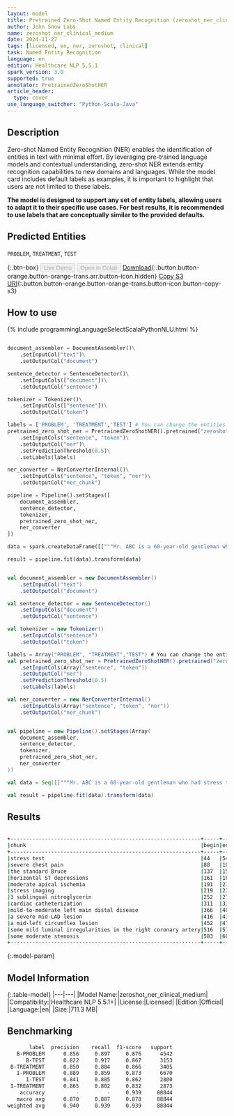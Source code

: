 ```yaml
---
layout: model
title: Pretrained Zero-Shot Named Entity Recognition (zeroshot_ner_clinical_medium)
author: John Snow Labs
name: zeroshot_ner_clinical_medium
date: 2024-11-27
tags: [licensed, en, ner, zeroshot, clinical]
task: Named Entity Recognition
language: en
edition: Healthcare NLP 5.5.1
spark_version: 3.0
supported: true
annotator: PretrainedZeroShotNER
article_header:
  type: cover
use_language_switcher: "Python-Scala-Java"
---
```


## Description

Zero-shot Named Entity Recognition (NER) enables the identification of entities in text with minimal effort. By leveraging pre-trained language models and contextual understanding, zero-shot NER extends entity recognition capabilities to new domains and languages. While the model card includes default labels as examples, it is important to highlight that users are not limited to these labels. 

**The model is designed to support any set of entity labels, allowing users to adapt it to their specific use cases. For best results, it is recommended to use labels that are conceptually similar to the provided defaults.**

## Predicted Entities

`PROBLEM`, `TREATMENT`, `TEST`

{:.btn-box}
<button class="button button-orange" disabled>Live Demo</button>
<button class="button button-orange" disabled>Open in Colab</button>
[Download](https://s3.amazonaws.com/auxdata.johnsnowlabs.com/clinical/models/zeroshot_ner_clinical_medium_en_5.5.1_3.0_1732724958636.zip){:.button.button-orange.button-orange-trans.arr.button-icon.hidden}
[Copy S3 URI](s3://auxdata.johnsnowlabs.com/clinical/models/zeroshot_ner_clinical_medium_en_5.5.1_3.0_1732724958636.zip){:.button.button-orange.button-orange-trans.button-icon.button-copy-s3}

## How to use



<div class="tabs-box" markdown="1">
{% include programmingLanguageSelectScalaPythonNLU.html %}
  
```python

document_assembler = DocumentAssembler()\
    .setInputCol("text")\
    .setOutputCol("document")

sentence_detector = SentenceDetector()\
    .setInputCols(["document"])\
    .setOutputCol("sentence")

tokenizer = Tokenizer()\
    .setInputCols(["sentence"])\
    .setOutputCol("token")

labels = ['PROBLEM', 'TREATMENT','TEST'] # You can change the entities
pretrained_zero_shot_ner = PretrainedZeroShotNER().pretrained("zeroshot_ner_clinical_medium", "en", "clinical/models")\
    .setInputCols("sentence", "token")\
    .setOutputCol("ner")\
    .setPredictionThreshold(0.5)\
    .setLabels(labels)

ner_converter = NerConverterInternal()\
    .setInputCols("sentence", "token", "ner")\
    .setOutputCol("ner_chunk")

pipeline = Pipeline().setStages([
    document_assembler,
    sentence_detector,
    tokenizer,
    pretrained_zero_shot_ner,
    ner_converter
])

data = spark.createDataFrame([["""Mr. ABC is a 60-year-old gentleman who had stress test earlier today in my office with severe chest pain after 5 minutes of exercise on the standard Bruce with horizontal ST depressions and moderate apical ischemia on stress imaging only. He required 3 sublingual nitroglycerin in total. The patient underwent cardiac catheterization with myself today which showed mild-to-moderate left main distal disease of 30%, a severe mid-LAD lesion of 99%, and a mid-left circumflex lesion of 80% with normal LV function and some mild luminal irregularities in the right coronary artery with some moderate stenosis seen in the mid to distal right PDA."""]]).toDF("text")

result = pipeline.fit(data).transform(data)

```
```scala

val document_assembler = new DocumentAssembler()
    .setInputCol("text")
    .setOutputCol("document")

val sentence_detector = new SentenceDetector()
    .setInputCols("document")
    .setOutputCol("sentence")

val tokenizer = new Tokenizer()
    .setInputCols("sentence")
    .setOutputCol("token")

labels = Array("PROBLEM", "TREATMENT","TEST") # You can change the entities
val pretrained_zero_shot_ner = PretrainedZeroShotNER().pretrained("zeroshot_ner_clinical_medium", "en", "clinical/models")
    .setInputCols(Array("sentence", "token"))
    .setOutputCol("ner")
    .setPredictionThreshold(0.5)
    .setLabels(labels)

val ner_converter = new NerConverterInternal()
    .setInputCols(Array("sentence", "token", "ner"))
    .setOutputCol("ner_chunk")


val pipeline = new Pipeline().setStages(Array(
    document_assembler,
    sentence_detector,
    tokenizer,
    pretrained_zero_shot_ner,
    ner_converter
))

val data = Seq([["""Mr. ABC is a 60-year-old gentleman who had stress test earlier today in my office with severe chest pain after 5 minutes of exercise on the standard Bruce with horizontal ST depressions and moderate apical ischemia on stress imaging only. He required 3 sublingual nitroglycerin in total. The patient underwent cardiac catheterization with myself today which showed mild-to-moderate left main distal disease of 30%, a severe mid-LAD lesion of 99%, and a mid-left circumflex lesion of 80% with normal LV function and some mild luminal irregularities in the right coronary artery with some moderate stenosis seen in the mid to distal right PDA."""]]).toDF("text")

val result = pipeline.fit(data).transform(data)

```
</div>

## Results

```bash

+-------------------------------------------------------------+-----+---+---------+----------+
|chunk                                                        |begin|end|ner_label|confidence|
+-------------------------------------------------------------+-----+---+---------+----------+
|stress test                                                  |44   |54 |TEST     |0.98778325|
|severe chest pain                                            |88   |104|PROBLEM  |0.99439317|
|the standard Bruce                                           |137  |154|TREATMENT|0.8145296 |
|horizontal ST depressions                                    |161  |185|PROBLEM  |0.9864226 |
|moderate apical ischemia                                     |191  |214|PROBLEM  |0.9951188 |
|stress imaging                                               |219  |232|TEST     |0.7248742 |
|3 sublingual nitroglycerin                                   |252  |277|TREATMENT|0.7286957 |
|cardiac catheterization                                      |311  |333|TEST     |0.98853767|
|mild-to-moderate left main distal disease                    |366  |406|PROBLEM  |0.995087  |
|a severe mid-LAD lesion                                      |416  |438|PROBLEM  |0.991574  |
|a mid-left circumflex lesion                                 |452  |479|PROBLEM  |0.99646026|
|some mild luminal irregularities in the right coronary artery|516  |576|PROBLEM  |0.96139634|
|some moderate stenosis                                       |583  |604|PROBLEM  |0.86587936|
+-------------------------------------------------------------+-----+---+---------+----------+

```

{:.model-param}
## Model Information

{:.table-model}
|---|---|
|Model Name:|zeroshot_ner_clinical_medium|
|Compatibility:|Healthcare NLP 5.5.1+|
|License:|Licensed|
|Edition:|Official|
|Language:|en|
|Size:|711.3 MB|


## Benchmarking

```bash
       label  precision    recall  f1-score   support
   B-PROBLEM      0.856     0.897     0.876      4542
      B-TEST      0.822     0.917     0.867      3153
 B-TREATMENT      0.850     0.884     0.866      3405
   I-PROBLEM      0.889     0.859     0.873      6670
      I-TEST      0.841     0.885     0.862      2800
 I-TREATMENT      0.865     0.802     0.832      2873
    accuracy          -         -     0.939     88844
   macro avg      0.870     0.887     0.878     88844
weighted avg      0.940     0.939     0.939     88844
```
